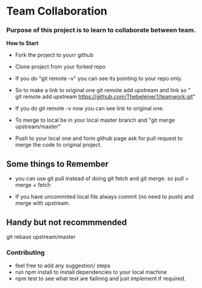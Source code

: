 # Team Collaboration
### Purpose of this project is to learn to collaborate between team.

**How to Start**
  * Fork the project to yourr github
  * Clone project from your forked repo
  * If you do "git remote -v" you can see its pointing to your repo only.
  * So to make a link to original one git remote add upstream and link so " git remote add upstream https://github.com/Thebeleiver1/teamwork.git"
  * If you do git remote -v now you can see link to original one.
  * To merge to local be in your local master branch and "git merge upstream/master"

  * Push to your local one and form github page ask for pull request to merge the code to original project.



## Some things to Remember
* you can use git pull instead of doing git fetch and git merge. so pull = merge + fetch

* If you have uncommited local file always commit (no need to push) and merge with upstream.




## Handy but not recommmended


 git rebase upstream/master



 ### Contributing
 * feel free to add any suggestion/ steps 
 * run npm install to install dependencies to your local machine
 * npm test to see what test are failinng and just implement if required.
